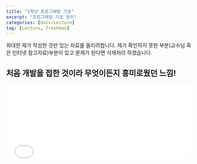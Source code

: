 ```yaml
---
title: "1학년 프로그래밍 기초"
excerpt: "프로그래밍 기초 정리"
categories: [Univ/Lecture]
tag: [Lecture, freshman]
---
```

최대한 제가 작성한 것만 있는 자료를 올리려합니다.
제가 확인하지 못한 부분(교수님 혹은 인터넷 참고자료)부분이 있고 문제가 된다면 삭제처리 하겠습니다.

처음 개발을 접한 것이라 무엇이든지 흥미로웠던 느낌!
---
<embed src = '{{ "assets/pdfs/Univ_Lecture/Basic_Programing.pdf" | relative_url }}' type="application/pdf" width="100%" height="200px" />